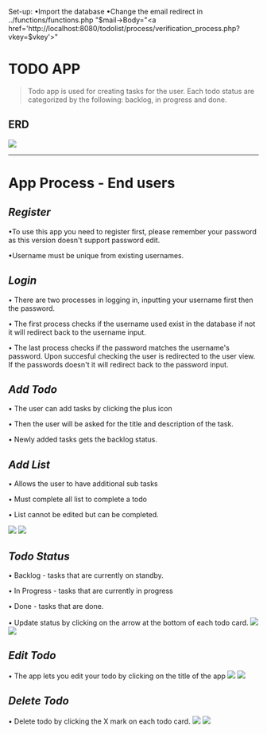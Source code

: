 Set-up:
•Import the database
•Change the email redirect in ../functions/functions.php
 "$mail->Body="<a href='http://localhost:8080/todolist/process/verification_process.php?vkey=$vkey'>"


# **TODO APP**
>Todo app is used for creating tasks for the user. Each todo status are categorized by the following: backlog, in progress and done.

## **ERD**
![](res/ERD.png)
____
# **App Process - End users**
## *Register*
•To use this app you need to register first, please remember your password as this version doesn't support password edit.

•Username must be unique from existing usernames. 
    
## *Login* 
• There are two processes in logging in, inputting your username first then the password.

• The first process checks if the username used exist in the database if not it will redirect back to the username input.

• The last process checks if the password matches the username's password. Upon succesful checking the user is redirected to the user view. If the passwords doesn't it will redirect back to the password input.

## *Add Todo*
• The user can add tasks by clicking the plus icon

• Then the user will be asked for the title and description of the task.

• Newly added tasks gets the backlog status.

## *Add List*
• Allows the user to have additional sub tasks

• Must complete all list to complete a todo

• List cannot be edited but can be completed.

![](res/plusicon.png)
![](res/addtodo.png)
## *Todo Status*
• Backlog - tasks that are currently on standby.

• In Progress - tasks that are currently in progress

• Done - tasks that are done.

• Update status by clicking on the arrow at the bottom of each todo card.
![](res/taskstatus.png)
![](res/updatestatus.png)
## *Edit Todo*
• The app lets you edit your todo  by clicking on the title of the app
![](res/edittodofrmtitle.png)
![](res/edittodo.png)
##  *Delete Todo*
• Delete todo by clicking the X mark on each todo card.
![](res/deletetodo.png)
![](res/deletetodo2.png)
